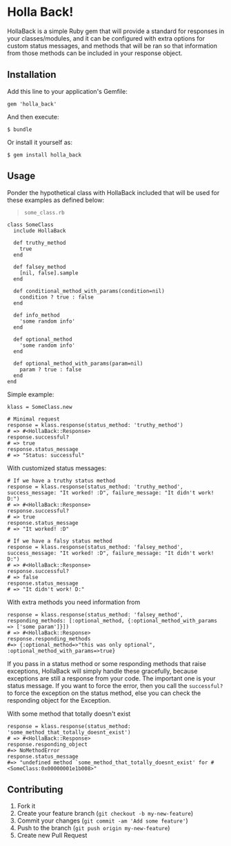 # Holla Back!

HollaBack is a simple Ruby gem that will provide a standard for responses 
in your classes/modules, and it can be configured with extra options for 
custom status messages, and methods that will be ran so that information 
from those methods can be included in your response object.

## Installation

Add this line to your application's Gemfile:

    gem 'holla_back'

And then execute:

    $ bundle

Or install it yourself as:

    $ gem install holla_back

## Usage

Ponder the hypothetical class with HollaBack included that will be used for these examples as defined below:

> `some_class.rb`

    class SomeClass
      include HollaBack

      def truthy_method
        true
      end

      def falsey_method
        [nil, false].sample
      end

      def conditional_method_with_params(condition=nil)
        condition ? true : false
      end

      def info_method
        'some random info'
      end

      def optional_method
        'some random info'
      end

      def optional_method_with_params(param=nil)
        param ? true : false
      end
    end

Simple example:

    klass = SomeClass.new

    # Minimal request
    response = klass.response(status_method: 'truthy_method') 
    # => #<HollaBack::Response>
    response.successful?
    # => true
    response.status_message
    # => "Status: successful"

With customized status messages:

    # If we have a truthy status method
    response = klass.response(status_method: 'truthy_method', success_message: "It worked! :D", failure_message: "It didn't work! D:") 
    # => #<HollaBack::Response>
    response.successful?
    # => true
    response.status_message
    # => "It worked! :D"

    # If we have a falsy status method
    response = klass.response(status_method: 'falsey_method', success_message: "It worked! :D", failure_message: "It didn't work! D:") 
    # => #<HollaBack::Response>
    response.successful?
    # => false
    response.status_message
    # => "It didn't work! D:"

With extra methods you need information from

    response = klass.response(status_method: 'falsey_method', responding_methods: [:optional_method, {:optional_method_with_params => ['some param']}])
    # => #<HollaBack::Response>
    response.responding_methods
    #=> {:optional_method=>"this was only optional", :optional_method_with_params=>true}

If you pass in a status method or some responding methods that raise exceptions, HollaBack will
simply handle these gracefully, because exceptions are still a response from your code. The important
one is your status message. If you want to force the error, then you call the `successful?` to force 
the exception on the status method, else you can check the responding object for the Exception.

With some method that totally doesn't exist

    response = klass.response(status_method: 'some_method_that_totally_doesnt_exist')
    # => #<HollaBack::Response>
    response.responding_object
    #=> NoMethodError
    response.status_message
    #=> "undefined method `some_method_that_totally_doesnt_exist' for #<SomeClass:0x00000001e1b008>"


## Contributing

1. Fork it
2. Create your feature branch (`git checkout -b my-new-feature`)
3. Commit your changes (`git commit -am 'Add some feature'`)
4. Push to the branch (`git push origin my-new-feature`)
5. Create new Pull Request
